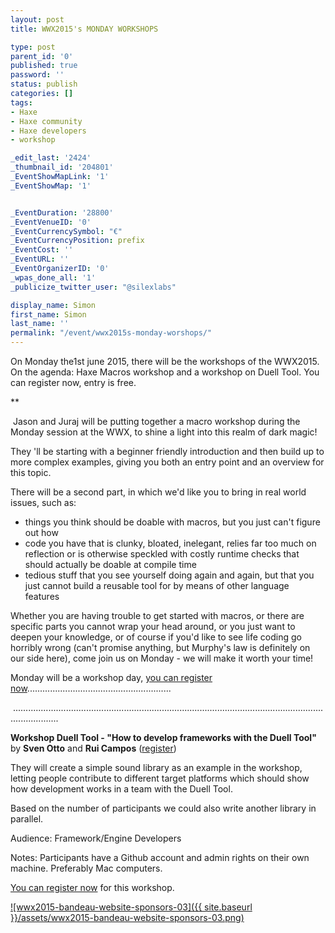```yaml
---
layout: post
title: WWX2015's MONDAY WORKSHOPS

type: post
parent_id: '0'
published: true
password: ''
status: publish
categories: []
tags:
- Haxe
- Haxe community
- Haxe developers
- workshop

_edit_last: '2424'
_thumbnail_id: '204801'
_EventShowMapLink: '1'
_EventShowMap: '1'


_EventDuration: '28800'
_EventVenueID: '0'
_EventCurrencySymbol: "€"
_EventCurrencyPosition: prefix
_EventCost: ''
_EventURL: ''
_EventOrganizerID: '0'
_wpas_done_all: '1'
_publicize_twitter_user: "@silexlabs"

display_name: Simon
first_name: Simon
last_name: ''
permalink: "/event/wwx2015s-monday-worshops/"
---
```


On Monday the1st june 2015, there will be the workshops of the WWX2015. On the
agenda: Haxe Macros workshop and a workshop on Duell Tool. You can register now, entry is free.

**  




 Jason and Juraj will be putting together a macro workshop during the Monday session at the WWX, to shine a light into this realm of dark magic!

They 'll be starting with a beginner friendly introduction and then build up to more complex examples, giving you both an entry point and an overview for this topic.

There will be a second part, in which we'd like you to bring in real world issues, such
as: 
*   things you think should be doable with macros, but you just can't figure out how
*   code you have that is clunky, bloated, inelegant, relies far too much on reflection or is otherwise speckled with costly runtime checks that should actually be doable at compile time
*   tedious stuff that you see yourself doing again and again, but that you just cannot build a reusable tool for by means of other language features

Whether you are having trouble to get started with macros, or there are specific parts you cannot wrap your head around, or you just want to deepen your knowledge, or of course if you'd like to see life coding go horribly wrong (can't promise anything, but Murphy's law is definitely on our side here), come join us on Monday - we will make it worth your time!

Monday will be a workshop day, [you can register now](http://www.eventbrite.com/e/wwx-2015-macro-workshop-tickets-17040788457).........................................................

 ..............................................................................................................................................

**Workshop Duell Tool - "How to develop frameworks with the Duell Tool"** by **Sven Otto** and **Rui Campos** ([register](https://www.eventbrite.fr/e/billets-workshop-duell-tool-how-to-develop-frameworks-with-the-duell-tool-17123398546))







They will create a simple sound library as an example in the workshop, letting people contribute to different target platforms which should show how development works in a team with the Duell Tool.

Based on the number of participants we could also write another library in parallel.

Audience: Framework/Engine Developers

Notes: Participants have a Github account and admin rights on their own machine. Preferably Mac computers.

[You can register now](https://www.eventbrite.fr/e/billets-workshop-duell-tool-how-to-develop-frameworks-with-the-duell-tool-17123398546) for this workshop.

[![wwx2015-bandeau-website-sponsors-03]({{ site.baseurl }}/assets/wwx2015-bandeau-website-sponsors-03.png)](https://www.silexlabs.org/wp-content/uploads/2015/05/wwx2015-bandeau-website-sponsors-03.png)